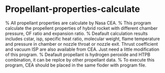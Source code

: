 # Propellant-properties-calculate
% All propellant properties are calculate by Nasa CEA.
% This program calculate the propellent properties of hybrid rocket with different chamber pressure, OF ratio and expansion ratio.
% Deafault calculation results includes cstar, isp, specific heat ratio, molecular weight, flame temperature and pressure in chamber or nozzle throat or nozzle exit. Thrust coefficient and vacuum ISP are also available from CEA. Just need a little modification of this program.
% Deafault propellant is hydrogen peroxide and HTPB combination, it can be replce by other propellant data.
% To execute this program, CEA should be placed in the same floder with program file.

